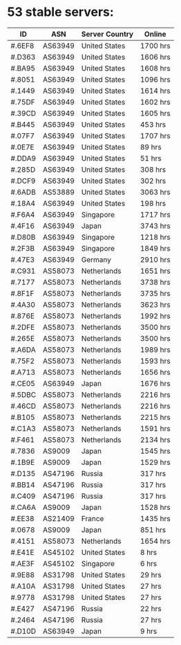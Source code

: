 # 53 stable servers:

| ID | ASN | Server Country | Online |
| ------ | ------ | ------ | ------ |
| #.6EF8 | AS63949 | United States | 1700 hrs |
| #.D363 | AS63949 | United States | 1606 hrs |
| #.BA95 | AS63949 | United States | 1608 hrs |
| #.8051 | AS63949 | United States | 1096 hrs |
| #.1449 | AS63949 | United States | 1614 hrs |
| #.75DF | AS63949 | United States | 1602 hrs |
| #.39CD | AS63949 | United States | 1605 hrs |
| #.B445 | AS63949 | United States | 453 hrs |
| #.07F7 | AS63949 | United States | 1707 hrs |
| #.0E7E | AS63949 | United States | 89 hrs |
| #.DDA9 | AS63949 | United States | 51 hrs |
| #.285D | AS63949 | United States | 308 hrs |
| #.DCF9 | AS63949 | United States | 302 hrs |
| #.6ADB | AS53889 | United States | 3063 hrs |
| #.18A4 | AS63949 | United States | 198 hrs |
| #.F6A4 | AS63949 | Singapore | 1717 hrs |
| #.4F16 | AS63949 | Japan | 3743 hrs |
| #.D80B | AS63949 | Singapore | 1218 hrs |
| #.2F3B | AS63949 | Singapore | 1849 hrs |
| #.47E3 | AS63949 | Germany | 2910 hrs |
| #.C931 | AS58073 | Netherlands | 1651 hrs |
| #.7177 | AS58073 | Netherlands | 3738 hrs |
| #.8F1F | AS58073 | Netherlands | 3735 hrs |
| #.4A30 | AS58073 | Netherlands | 3623 hrs |
| #.876E | AS58073 | Netherlands | 1992 hrs |
| #.2DFE | AS58073 | Netherlands | 3500 hrs |
| #.265E | AS58073 | Netherlands | 3500 hrs |
| #.A6DA | AS58073 | Netherlands | 1989 hrs |
| #.75F2 | AS58073 | Netherlands | 1593 hrs |
| #.A713 | AS58073 | Netherlands | 1656 hrs |
| #.CE05 | AS63949 | Japan | 1676 hrs |
| #.5DBC | AS58073 | Netherlands | 2216 hrs |
| #.46CD | AS58073 | Netherlands | 2216 hrs |
| #.B105 | AS58073 | Netherlands | 2215 hrs |
| #.C1A3 | AS58073 | Netherlands | 1591 hrs |
| #.F461 | AS58073 | Netherlands | 2134 hrs |
| #.7836 | AS9009 | Japan | 1545 hrs |
| #.1B9E | AS9009 | Japan | 1529 hrs |
| #.D135 | AS47196 | Russia | 317 hrs |
| #.BB14 | AS47196 | Russia | 317 hrs |
| #.C409 | AS47196 | Russia | 317 hrs |
| #.CA6A | AS9009 | Japan | 1528 hrs |
| #.EE38 | AS21409 | France | 1435 hrs |
| #.0678 | AS9009 | Japan | 851 hrs |
| #.4151 | AS58073 | Netherlands | 1654 hrs |
| #.E41E | AS45102 | United States | 8 hrs |
| #.AE3F | AS45102 | Singapore | 6 hrs |
| #.9E88 | AS31798 | United States | 29 hrs |
| #.A10A | AS31798 | United States | 27 hrs |
| #.9778 | AS31798 | United States | 27 hrs |
| #.E427 | AS47196 | Russia | 22 hrs |
| #.2464 | AS47196 | Russia | 27 hrs |
| #.D10D | AS63949 | Japan | 9 hrs |

